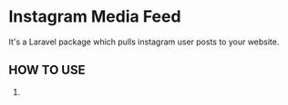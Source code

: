 # Instagram Media Feed
It's a Laravel package which pulls instagram user posts to your website.

## HOW TO USE
1. 

